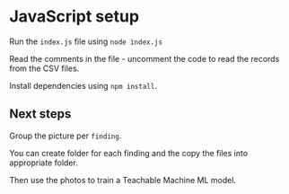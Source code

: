 # JavaScript setup

Run the `index.js` file using `node index.js`

Read the comments in the file - uncomment the code to read the records from the CSV files.

Install dependencies using `npm install`.


## Next steps

Group the picture per `finding`.

You can create folder for each finding and the copy the files into appropriate folder. 

Then use the photos to train a Teachable Machine ML model.

